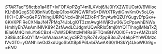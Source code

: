 $START$acFSfictbb1a46T+IvFOFXpPZgT4m1LXVbj6/iJ0iYX2W0UOst0/6WiIocKLhB8QegS309BnNu9EpipQ1bx4GNQWRFsS+DWtXTRydiGnvKmOv5oLGyHK1+CJP+pGePSYhIngjURPQNcd+Bhj4EZ/oPrF5nyAwhQZUYGugvEfpGxv+8KVKPFiReCXNiaJN47PMq74JbLglOT3zmAwgl4WjR3w36/GcPpawhENWaHmhlyEh7AsAmlNIVK894ZsfAwdLCJdgmUQwRRIo5tmj0hYQ1TlhngiMNaTxZjlEla6M4QlmluYb8CBz4H7sW3DRhttzM14RaSFTQmBHVQ0l0F+trz+AMZIzbRz886ut4EoQY1IM+6nWaaxaAncjycSRZItyRo74v2ppB3suZv4ekpPYhWDMzclVvGT0+yOANhilwOd3xdUgoSbOtBp9P6Lvbi7AwAK60/1HSkYj4LkoWKh9g==$END$